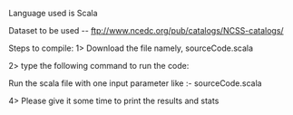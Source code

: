 
Language used is Scala

Dataset to be used -- ftp://www.ncedc.org/pub/catalogs/NCSS-catalogs/

Steps to compile:
1> Download the file namely, sourceCode.scala

2> type the following command to run the code:

  Run the scala file with one input parameter like :- 
      sourceCode.scala <DataSetLocation>

4> Please give it some time to print the results and stats
